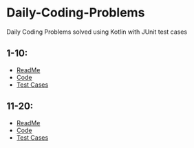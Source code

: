 # Daily-Coding-Problems
Daily Coding Problems solved using Kotlin with JUnit test cases

## 1-10:
- [ReadMe](https://github.com/adityapatil123/Daily-Coding-Problems/blob/master/README(1-10).md)
- [Code](https://github.com/adityapatil123/Daily-Coding-Problems/tree/master/src/main/kotlin/1-10)
- [Test Cases](https://github.com/adityapatil123/Daily-Coding-Problems/tree/master/src/test/kotlin/1-10)

## 11-20:
- [ReadMe](https://github.com/adityapatil123/Daily-Coding-Problems/blob/master/README(11-20).md)
- [Code](https://github.com/adityapatil123/Daily-Coding-Problems/tree/master/src/main/kotlin/11-20)
- [Test Cases](https://github.com/adityapatil123/Daily-Coding-Problems/tree/master/src/test/kotlin/11-20)
